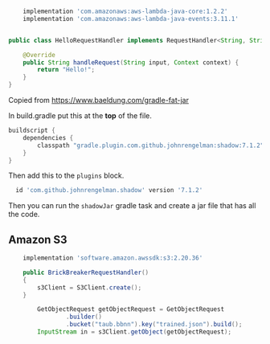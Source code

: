 ``` groovy 

    implementation 'com.amazonaws:aws-lambda-java-core:1.2.2'
    implementation 'com.amazonaws:aws-lambda-java-events:3.11.1'

```

``` java 

public class HelloRequestHandler implements RequestHandler<String, String> {

    @Override
    public String handleRequest(String input, Context context) {
        return "Hello!";
    }
}

```


Copied from https://www.baeldung.com/gradle-fat-jar

In build.gradle put this at the **top** of the file.

``` groovy
buildscript {
    dependencies {
        classpath "gradle.plugin.com.github.johnrengelman:shadow:7.1.2"
    }
}
```

Then add this to the `plugins` block.

``` groovy
  id 'com.github.johnrengelman.shadow' version '7.1.2'
```

Then you can run the `shadowJar` gradle task and create a jar file that has all the code.

## Amazon S3

``` groovy
    implementation 'software.amazon.awssdk:s3:2.20.36'
```
``` java
    public BrickBreakerRequestHandler()
    {
        s3Client = S3Client.create();
    }

```

``` java
        GetObjectRequest getObjectRequest = GetObjectRequest
                .builder()
                .bucket("taub.bbnn").key("trained.json").build();
        InputStream in = s3Client.getObject(getObjectRequest);
```